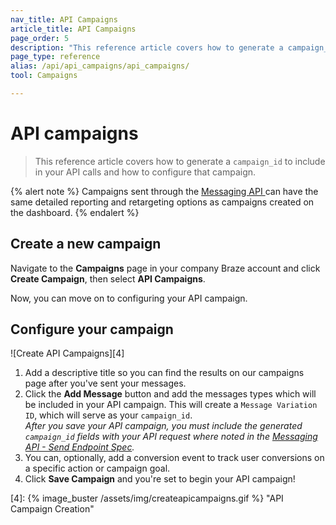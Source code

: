 ```yaml
---
nav_title: API Campaigns
article_title: API Campaigns
page_order: 5
description: "This reference article covers how to generate a campaign_id to include in your API calls and how to configure that campaign."
page_type: reference
alias: /api/api_campaigns/api_campaigns/
tool: Campaigns

---
```

# API campaigns

> This reference article covers how to generate a `campaign_id` to include in your API calls and how to configure that campaign.

{% alert note %}
Campaigns sent through the <a href="{{site.baseurl}}/api/endpoints/messaging/"> Messaging API </a>can have the same detailed reporting and retargeting options as campaigns created on the dashboard.
{% endalert %}

## Create a new campaign
Navigate to the **Campaigns** page in your company Braze account and click __Create Campaign__, then select __API Campaigns__.

Now, you can move on to configuring your API campaign.

## Configure your campaign

![Create API Campaigns][4]

1. Add a descriptive title so you can find the results on our campaigns page after you've sent your messages.
2. Click the __Add Message__ button and add the messages types which will be included in your API campaign. This will create a `Message Variation ID`, which will serve as your `campaign_id`. <br> _After you save your API campaign, you must include the generated `campaign_id` fields with your API request where noted in the [Messaging API - Send Endpoint Spec][2]._
3. You can, optionally, add a conversion event to track user conversions on a specific action or campaign goal.
4. Click __Save Campaign__ and you're set to begin your API campaign!

[2]: {{site.baseurl}}/api/endpoints/messaging/#send-endpoints
[4]: {% image_buster /assets/img/createapicampaigns.gif %} "API Campaign Creation"
